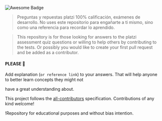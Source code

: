 <img src="https://cdn.rawgit.com/sindresorhus/awesome/d7305f38d29fed78fa85652e3a63e154dd8e8829/media/badge.svg" alt="Awesome Badge"/>

> Preguntas y repuestas platzi 100% calificación, exámenes de desarrollo. No uses este repositorio para engañarte a ti mismo, sino como una referencia para recordar lo aprendido.

> This repository is for those looking for answers to the platzi assessment quiz questions or willing to help others by contributing to the tests. Or possibly you would like to create your first pull request and be added as a contributor.

#### PLEASE 🙏

Add explanation (`or reference link`) to your answers. That will help anyone to better learn concepts they might not

have a great understanding about.

This project follows the [all-contributors](https://github.com/all-contributors/all-contributors) specification.
Contributions of any kind welcome!

!Repository for educational purposes and without bias intention.
